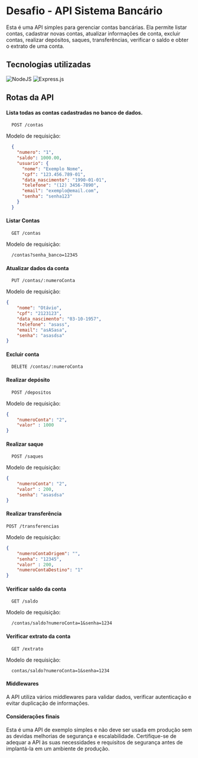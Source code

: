 
# Desafio - API Sistema Bancário

Esta é uma API simples para gerenciar contas bancárias. Ela permite listar contas, cadastrar novas contas, atualizar informações de conta, excluir contas, realizar depósitos, saques, transferências, verificar o saldo e obter o extrato de uma conta.

## Tecnologias utilizadas

![NodeJS](https://img.shields.io/badge/node.js-6DA55F?style=for-the-badge&logo=node.js&logoColor=white)
![Express.js](https://img.shields.io/badge/express.js-%23404d59.svg?style=for-the-badge&logo=express&logoColor=%2361DAFB)

## Rotas da API



#### Lista todas as contas cadastradas no banco de dados.

```http
  POST /contas
```

Modelo de requisição:
```json
  {
    "numero": "1",
    "saldo": 1000.00,
    "usuario": {
      "nome": "Exemplo Nome",
      "cpf": "123.456.789-01",
      "data_nascimento": "1990-01-01",
      "telefone": "(12) 3456-7890",
      "email": "exemplo@email.com",
      "senha": "senha123"
    }
  }
```

#### Listar Contas

```http
  GET /contas
```

Modelo de requisição:
```http
  /contas?senha_banco=12345
```

#### Atualizar dados da conta

```http
  PUT /contas/:numeroConta
```

Modelo de requisição:
```json
{
	"nome": "Otávio",
	"cpf": "2123123",
	"data_nascimento": "03-10-1957",
	"telefone": "asass",
	"email": "asASasa",
	"senha": "asasdsa"
}
```

#### Excluir conta

```http
  DELETE /contas/:numeroConta
```

#### Realizar depósito

```http
  POST /depositos
```

Modelo de requisição:
```json
{
	"numeroConta": "2",
	"valor" : 1000
}
```

#### Realizar saque

```http
  POST /saques
```

Modelo de requisição:
```json
{
	"numeroConta": "2",
	"valor" : 200,
	"senha": "asasdsa"
}
```

#### Realizar transferência

```http
POST /transferencias
```

Modelo de requisição:
```json
{
	"numeroContaOrigem": "",
	"senha": "12345",
	"valor" : 200,
	"numeroContaDestino": "1"
}
```

#### Verificar saldo da conta

```http
  GET /saldo
```

Modelo de requisição:
```http
  /contas/saldo?numeroConta=1&senha=1234
```

#### Verificar extrato da conta

```http
  GET /extrato
```

Modelo de requisição:
```http
  contas/saldo?numeroConta=1&senha=1234
```

#### Middlewares

A API utiliza vários middlewares para validar dados, verificar autenticação e evitar duplicação de informações.

#### Considerações finais

Esta é uma API de exemplo simples e não deve ser usada em produção sem as devidas melhorias de segurança e escalabilidade. Certifique-se de adequar a API às suas necessidades e requisitos de segurança antes de implantá-la em um ambiente de produção.
